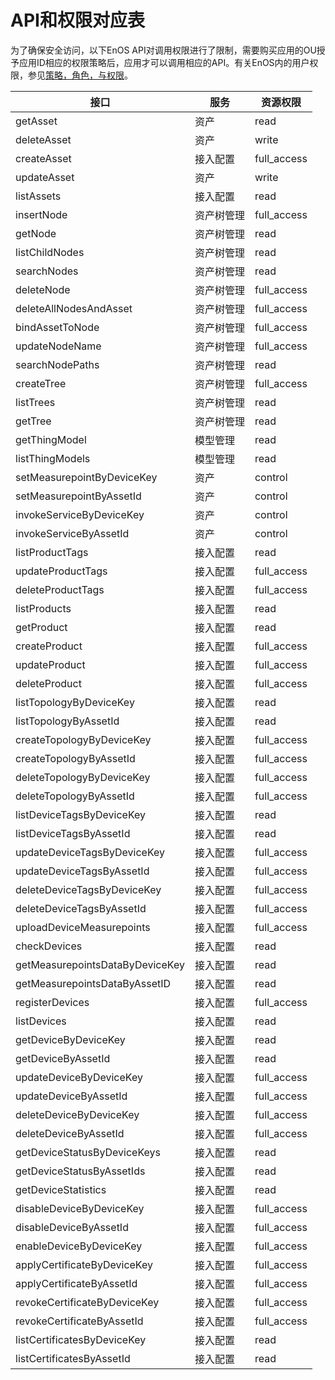 # API和权限对应表

为了确保安全访问，以下EnOS API对调用权限进行了限制，需要购买应用的OU授予应用ID相应的权限策略后，应用才可以调用相应的API。有关EnOS内的用户权限，参见[策略，角色，与权限](/docs/iam/zh_CN/dev/access_policy)。


| 接口	| 服务	| 资源权限| 
| ------ | ------ | ------ |
| getAsset	| 资产	| read| 
| deleteAsset	| 资产	| write| 
| createAsset	| 接入配置	| full_access| 
| updateAsset	| 资产	| write| 
| listAssets	| 接入配置	| read| 
| insertNode	| 资产树管理	| full_access| 
| getNode	| 资产树管理	| read| 
| listChildNodes	| 资产树管理	| read| 
| searchNodes	| 资产树管理	| read| 
| deleteNode	| 资产树管理	| full_access| 
| deleteAllNodesAndAsset	| 资产树管理	| full_access| 
| bindAssetToNode	| 资产树管理	| full_access| 
| updateNodeName	| 资产树管理	| full_access| 
| searchNodePaths	| 资产树管理	| read| 
| createTree	| 资产树管理	| full_access| 
| listTrees	| 资产树管理	| read| 
| getTree	| 资产树管理	| read| 
| getThingModel	| 模型管理	| read| 
| listThingModels	| 模型管理	| read| 
| setMeasurepointByDeviceKey	| 资产	| control| 
| setMeasurepointByAssetId	| 资产	| control| 
| invokeServiceByDeviceKey	| 资产	| control| 
| invokeServiceByAssetId	| 资产	| control| 
| listProductTags	| 接入配置	| read| 
| updateProductTags	| 接入配置	| full_access| 
| deleteProductTags	| 接入配置	| full_access| 
| listProducts	| 接入配置	| read| 
| getProduct	| 接入配置	| read| 
| createProduct	| 接入配置	| full_access| 
| updateProduct	| 接入配置	| full_access| 
| deleteProduct	| 接入配置	| full_access| 
| listTopologyByDeviceKey	| 接入配置	| read| 
| listTopologyByAssetId	| 接入配置	| read| 
| createTopologyByDeviceKey	| 接入配置	| full_access| 
| createTopologyByAssetId	| 接入配置	| full_access| 
| deleteTopologyByDeviceKey	| 接入配置	| full_access| 
| deleteTopologyByAssetId	| 接入配置	| full_access| 
| listDeviceTagsByDeviceKey	| 接入配置	| read| 
| listDeviceTagsByAssetId	| 接入配置	| read| 
| updateDeviceTagsByDeviceKey	| 接入配置	| full_access| 
| updateDeviceTagsByAssetId	| 接入配置	| full_access| 
| deleteDeviceTagsByDeviceKey	| 接入配置	| full_access| 
| deleteDeviceTagsByAssetId	| 接入配置	| full_access| 
| uploadDeviceMeasurepoints	| 接入配置	| full_access| 
| checkDevices	| 接入配置	| read| 
| getMeasurepointsDataByDeviceKey	| 接入配置	| read| 
| getMeasurepointsDataByAssetID	| 接入配置	| read| 
| registerDevices	| 接入配置	| full_access| 
| listDevices	| 接入配置	| read| 
| getDeviceByDeviceKey	| 接入配置	| read| 
| getDeviceByAssetId	| 接入配置	| read| 
| updateDeviceByDeviceKey	| 接入配置	| full_access| 
| updateDeviceByAssetId	| 接入配置	| full_access| 
| deleteDeviceByDeviceKey	| 接入配置	| full_access| 
| deleteDeviceByAssetId	| 接入配置	| full_access| 
| getDeviceStatusByDeviceKeys	| 接入配置	| read| 
| getDeviceStatusByAssetIds	| 接入配置	| read| 
| getDeviceStatistics	| 接入配置	| read| 
| disableDeviceByDeviceKey	| 接入配置	| full_access| 
| disableDeviceByAssetId	| 接入配置	| full_access| 
| enableDeviceByDeviceKey	| 接入配置	| full_access| 
| applyCertificateByDeviceKey	| 接入配置	| full_access| 
| applyCertificateByAssetId	| 接入配置	| full_access| 
| revokeCertificateByDeviceKey	| 接入配置	| full_access| 
| revokeCertificateByAssetId	| 接入配置	| full_access| 
| listCertificatesByDeviceKey	| 接入配置	| read| 
| listCertificatesByAssetId	| 接入配置	| read| 


